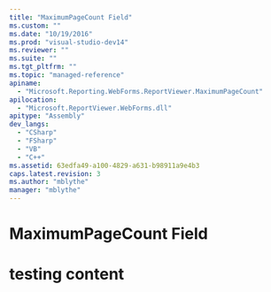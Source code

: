 ```yaml
---
title: "MaximumPageCount Field"
ms.custom: ""
ms.date: "10/19/2016"
ms.prod: "visual-studio-dev14"
ms.reviewer: ""
ms.suite: ""
ms.tgt_pltfrm: ""
ms.topic: "managed-reference"
apiname: 
  - "Microsoft.Reporting.WebForms.ReportViewer.MaximumPageCount"
apilocation: 
  - "Microsoft.ReportViewer.WebForms.dll"
apitype: "Assembly"
dev_langs: 
  - "CSharp"
  - "FSharp"
  - "VB"
  - "C++"
ms.assetid: 63edfa49-a100-4829-a631-b98911a9e4b3
caps.latest.revision: 3
ms.author: "mblythe"
manager: "mblythe"
---
```

# MaximumPageCount Field
# testing content
